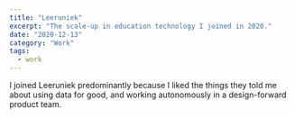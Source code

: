 ```yaml
---
title: "Leeruniek"
excerpt: "The scale-up in education technology I joined in 2020."
date: "2020-12-13"
category: "Work"
tags:
  - work 
---
```

I joined Leeruniek predominantly because I liked the things they told me about using data for good, and working autonomously in a design-forward product team.